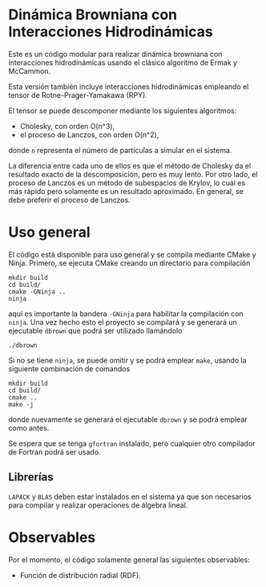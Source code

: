 # Dinámica Browniana con Interacciones Hidrodinámicas

Este es un código modular para realizar dinámica browniana con interacciones hidrodinámicas
usando el clásico algoritmo de Ermak y McCammon.

Esta versión también incluye interacciones hidrodinámicas empleando el tensor de
Rotne-Prager-Yamakawa (RPY). 

El tensor se puede descomponer mediante los siguientes algoritmos:

- Cholesky, con orden O(n^3),
- el proceso de Lanczos, con orden O(n^2),

donde `n` representa el número de partículas a simular en el sistema.

La diferencia entre cada uno de ellos es que el método de Cholesky da el resultado exacto
de la descomposición, pero es muy lento.
Por otro lado, el proceso de Lanczos es un método de subespacios de Krylov, lo cual
es más rápido pero solamente es un resultado aproximado.
En general, se debe preferir el proceso de Lanczos.

# Uso general

El código está disponible para uso general y se compila mediante CMake y Ninja.
Primero, se ejecuta CMake creando un directorio para compilación

```
mkdir build
cd build/
cmake -GNinja ..
ninja
```

aquí es importante la bandera `-GNinja` para habilitar la compilación con `ninja`.
Una vez hecho esto el proyecto se compilará y se generará un ejecutable `dbrown`
que podrá ser utilizado llamándolo

```
./dbrown
```

Si no se tiene `ninja`, se puede omitir y se podrá emplear `make`, usando la siguiente
combinación de comandos

```
mkdir build
cd build/
cmake ..
make -j
```

donde nuevamente se generará el ejecutable `dbrown` y se podrá emplear como antes.

Se espera que se tenga `gfortran` instalado, pero cualquier otro compilador
de Fortran podrá ser usado.

## Librerías

`LAPACK` y `BLAS` deben estar instalados en el sistema
ya que son necesarios para compilar y realizar operaciones de álgebra lineal.

# Observables

Por el momento, el código solamente general las siguientes observables:

- Función de distribución radial (RDF).
